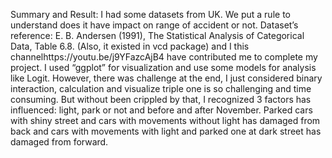 Summary and Result:
I had some datasets from UK. We put a rule to understand does it have impact on range of accident or not. Dataset’s reference: E. B. Andersen (1991), The Statistical Analysis of Categorical Data, Table 6.8. (Also, it existed in vcd package) and I this channelhttps://youtu.be/j9YFazcAjB4 have contributed me to complete my project. I used “ggplot” for visualization and use some models for analysis like Logit. However, there was challenge at the end, I just considered binary interaction, calculation and visualize triple one is so challenging and time consuming. But without been crippled by that, I recognized 3 factors has influenced: light, park or not and before and after November. Parked cars with shiny street and cars with movements without light has damaged from back and cars with movements with light and parked one at dark street has damaged from forward.








